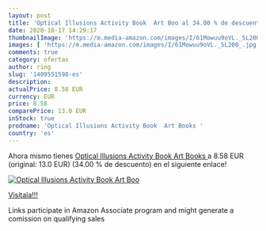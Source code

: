 ```yaml
---
layout: post
title: 'Optical Illusions Activity Book  Art Boo al 34.00 % de descuento'
date: 2020-10-17 14:29:17
thumbnailImage: 'https://m.media-amazon.com/images/I/61Mowuu9oVL._SL200_.jpg'
images: [ 'https://m.media-amazon.com/images/I/61Mowuu9oVL._SL200_.jpg' ]
comments: true
category: ofertas
author: ring
slug: '1409551598-es'
description:
actualPrice: 8.58 EUR
currency: EUR
price: 8.58
comparePrice: 13.0 EUR
inStock: true
prodname: 'Optical Illusions Activity Book  Art Books '
country: 'es'
---
```


Ahora mismo tienes [Optical Illusions Activity Book  Art Books ](https://www.amazon.es/dp/1409551598/?tag=tolees-21) a 8.58 EUR (original: 13.0 EUR) (34.00 %  de descuento) en el siguiente enlace!

[![Optical Illusions Activity Book  Art Boo](https://m.media-amazon.com/images/I/61Mowuu9oVL._SL200_.jpg)](https://www.amazon.es/dp/1409551598/?tag=tolees-21)

[Visítala!!!](https://www.amazon.es/dp/1409551598/?tag=tolees-21)

Links participate in Amazon Associate program and might generate a comission on qualifying sales
